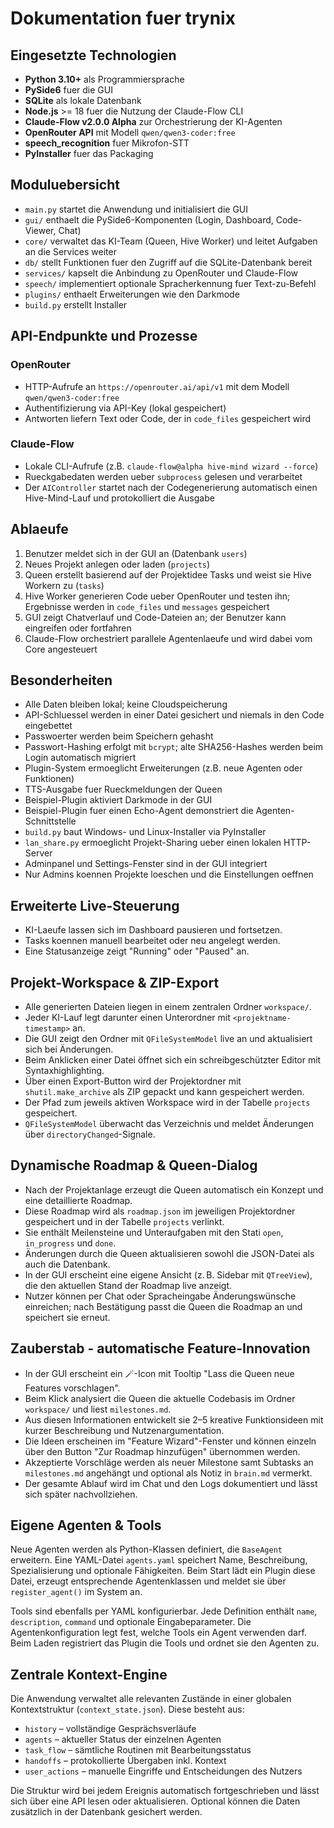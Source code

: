 # Dokumentation fuer trynix

## Eingesetzte Technologien
- **Python 3.10+** als Programmiersprache
- **PySide6** fuer die GUI
- **SQLite** als lokale Datenbank
- **Node.js** >= 18 fuer die Nutzung der Claude-Flow CLI
- **Claude-Flow v2.0.0 Alpha** zur Orchestrierung der KI-Agenten
- **OpenRouter API** mit Modell `qwen/qwen3-coder:free`
- **speech_recognition** fuer Mikrofon-STT
- **PyInstaller** fuer das Packaging

## Moduluebersicht
- `main.py` startet die Anwendung und initialisiert die GUI
- `gui/` enthaelt die PySide6-Komponenten (Login, Dashboard, Code-Viewer, Chat)
- `core/` verwaltet das KI-Team (Queen, Hive Worker) und leitet Aufgaben an die Services weiter
- `db/` stellt Funktionen fuer den Zugriff auf die SQLite-Datenbank bereit
- `services/` kapselt die Anbindung zu OpenRouter und Claude-Flow
- `speech/` implementiert optionale Spracherkennung fuer Text-zu-Befehl
- `plugins/` enthaelt Erweiterungen wie den Darkmode
- `build.py` erstellt Installer

## API-Endpunkte und Prozesse
### OpenRouter
- HTTP-Aufrufe an `https://openrouter.ai/api/v1` mit dem Modell `qwen/qwen3-coder:free`
- Authentifizierung via API-Key (lokal gespeichert)
- Antworten liefern Text oder Code, der in `code_files` gespeichert wird

### Claude-Flow
- Lokale CLI-Aufrufe (z.B. `claude-flow@alpha hive-mind wizard --force`)
- Rueckgabedaten werden ueber `subprocess` gelesen und verarbeitet
- Der `AIController` startet nach der Codegenerierung automatisch einen Hive-Mind-Lauf und protokolliert die Ausgabe

## Ablaeufe
1. Benutzer meldet sich in der GUI an (Datenbank `users`)
2. Neues Projekt anlegen oder laden (`projects`)
3. Queen erstellt basierend auf der Projektidee Tasks und weist sie Hive Workern zu (`tasks`)
4. Hive Worker generieren Code ueber OpenRouter und testen ihn; Ergebnisse werden in `code_files` und `messages` gespeichert
5. GUI zeigt Chatverlauf und Code-Dateien an; der Benutzer kann eingreifen oder fortfahren
6. Claude-Flow orchestriert parallele Agentenlaeufe und wird dabei vom Core angesteuert

## Besonderheiten
- Alle Daten bleiben lokal; keine Cloudspeicherung
- API-Schluessel werden in einer Datei gesichert und niemals in den Code eingebettet
- Passwoerter werden beim Speichern gehasht
- Passwort-Hashing erfolgt mit `bcrypt`; alte SHA256-Hashes werden beim Login automatisch migriert
- Plugin-System ermoeglicht Erweiterungen (z.B. neue Agenten oder Funktionen)
- TTS-Ausgabe fuer Rueckmeldungen der Queen
- Beispiel-Plugin aktiviert Darkmode in der GUI
- Beispiel-Plugin fuer einen Echo-Agent demonstriert die Agenten-Schnittstelle
- `build.py` baut Windows- und Linux-Installer via PyInstaller
- `lan_share.py` ermoeglicht Projekt-Sharing ueber einen lokalen HTTP-Server
- Adminpanel und Settings-Fenster sind in der GUI integriert
- Nur Admins koennen Projekte loeschen und die Einstellungen oeffnen

## Erweiterte Live-Steuerung
- KI-Laeufe lassen sich im Dashboard pausieren und fortsetzen.
- Tasks koennen manuell bearbeitet oder neu angelegt werden.
- Eine Statusanzeige zeigt "Running" oder "Paused" an.

## Projekt-Workspace & ZIP-Export
- Alle generierten Dateien liegen in einem zentralen Ordner `workspace/`.
- Jeder KI-Lauf legt darunter einen Unterordner mit `<projektname-timestamp>` an.
- Die GUI zeigt den Ordner mit `QFileSystemModel` live an und aktualisiert sich bei Änderungen.
- Beim Anklicken einer Datei öffnet sich ein schreibgeschützter Editor mit Syntaxhighlighting.
- Über einen Export-Button wird der Projektordner mit `shutil.make_archive` als ZIP gepackt und kann gespeichert werden.
- Der Pfad zum jeweils aktiven Workspace wird in der Tabelle `projects` gespeichert.
- `QFileSystemModel` überwacht das Verzeichnis und meldet Änderungen über `directoryChanged`-Signale.

## Dynamische Roadmap & Queen-Dialog
- Nach der Projektanlage erzeugt die Queen automatisch ein Konzept und eine detaillierte Roadmap.
- Diese Roadmap wird als `roadmap.json` im jeweiligen Projektordner gespeichert und in der Tabelle `projects` verlinkt.
- Sie enthält Meilensteine und Unteraufgaben mit den Stati `open`, `in_progress` und `done`.
- Änderungen durch die Queen aktualisieren sowohl die JSON-Datei als auch die Datenbank.
- In der GUI erscheint eine eigene Ansicht (z. B. Sidebar mit `QTreeView`), die den aktuellen Stand der Roadmap live anzeigt.
- Nutzer können per Chat oder Spracheingabe Änderungswünsche einreichen; nach Bestätigung passt die Queen die Roadmap an und speichert sie erneut.

## Zauberstab - automatische Feature-Innovation
- In der GUI erscheint ein 🪄-Icon mit Tooltip "Lass die Queen neue Features vorschlagen".
- Beim Klick analysiert die Queen die aktuelle Codebasis im Ordner `workspace/` und liest `milestones.md`.
- Aus diesen Informationen entwickelt sie 2–5 kreative Funktionsideen mit kurzer Beschreibung und Nutzenargumentation.
- Die Ideen erscheinen im "Feature Wizard"-Fenster und können einzeln über den Button "Zur Roadmap hinzufügen" übernommen werden.
- Akzeptierte Vorschläge werden als neuer Milestone samt Subtasks an `milestones.md` angehängt und optional als Notiz in `brain.md` vermerkt.
- Der gesamte Ablauf wird im Chat und den Logs dokumentiert und lässt sich später nachvollziehen.

## Eigene Agenten & Tools
Neue Agenten werden als Python-Klassen definiert, die `BaseAgent` erweitern. Eine YAML-Datei `agents.yaml` speichert Name, Beschreibung, Spezialisierung und optionale Fähigkeiten. Beim Start lädt ein Plugin diese Datei, erzeugt entsprechende Agentenklassen und meldet sie über `register_agent()` im System an.

Tools sind ebenfalls per YAML konfigurierbar. Jede Definition enthält `name`, `description`, `command` und optionale Eingabeparameter. Die Agentenkonfiguration legt fest, welche Tools ein Agent verwenden darf. Beim Laden registriert das Plugin die Tools und ordnet sie den Agenten zu.


## Zentrale Kontext-Engine
Die Anwendung verwaltet alle relevanten Zustände in einer globalen Kontextstruktur (`context_state.json`). Diese besteht aus:

- `history` – vollständige Gesprächsverläufe
- `agents` – aktueller Status der einzelnen Agenten
- `task_flow` – sämtliche Routinen mit Bearbeitungsstatus
- `handoffs` – protokollierte Übergaben inkl. Kontext
- `user_actions` – manuelle Eingriffe und Entscheidungen des Nutzers

Die Struktur wird bei jedem Ereignis automatisch fortgeschrieben und lässt sich über eine API lesen oder aktualisieren. Optional können die Daten zusätzlich in der Datenbank gesichert werden.
